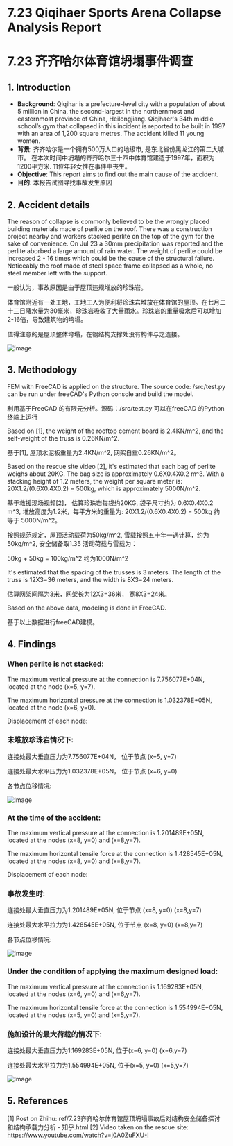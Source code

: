 # 7.23 Qiqihaer Sports Arena Collapse Analysis Report
# 7.23 齐齐哈尔体育馆坍塌事件调查

## 1. Introduction
* **Background**: Qiqihar is a prefecture-level city with a population of about 5 million in China, the second-largest in the northernmost and easternmost province of China, Heilongjiang. Qiqihaer's 34th middle school’s gym that collapsed in this incident is reported to be built in 1997 with an area of 1,200 square metres. The accident killed 11 young women.
* **背景**: 齐齐哈尔是一个拥有500万人口的地级市, 是东北省份黑龙江的第二大城市。 在本次时间中坍塌的齐齐哈尔三十四中体育馆建造于1997年，面积为1200平方米. 11位年轻女性在事件中丧生。
* **Objective**: This report aims to find out the main cause of the accident.
* **目的**: 本报告试图寻找事故发生原因
  

## 2. Accident details
The reason of collapse is commonly believed to be the wrongly placed building materials made of perlite on the roof. 
There was a construction project nearby and workers stacked perlite on the top of the gym for the sake of convenience. On Jul 23 a 30mm precipitation was reported and the perlite aborbed a large amount of rain water. The weight of perlite could be increased 2 - 16 times which could be the cause of the structural failure.
Noticeably the roof made of steel space frame collapsed as a whole, no steel member left with the support.

一般认为，事故原因是由于屋顶违规堆放的珍珠岩。

体育馆附近有一处工地，工地工人为便利将珍珠岩堆放在体育馆的屋顶。在七月二十三日降水量为30毫米，珍珠岩吸收了大量雨水。珍珠岩的重量吸水后可以增加2-16倍，导致建筑物的垮塌。

值得注意的是屋顶整体垮塌，在钢结构支撑处没有构件与之连接。

![image](images/1129764660_16901722248391n.jpeg)

## 3. Methodology
FEM with FreeCAD is applied on the structure. The source code: /src/test.py can be run under freeCAD's Python console and build the model.

利用基于FreeCAD 的有限元分析。源码：/src/test.py 可以在freeCAD 的Python终端上运行

Based on [1], the weight of the rooftop cement board is 2.4KN/m^2, and the self-weight of the truss is 0.26KN/m^2.

基于[1], 屋顶水泥板重量为2.4KN/m^2, 网架自重0.26KN/m^2。

Based on the rescue site video [2], it's estimated that each bag of perlite weighs about 20KG. The bag size is approximately 0.6X0.4X0.2 m^3. With a stacking height of 1.2 meters, the weight per square meter is: 20X1.2/(0.6X0.4X0.2) = 500kg, which is approximately 5000N/m^2.

基于救援现场视频[2]， 估算珍珠岩每袋约20KG, 袋子尺寸约为 0.6X0.4X0.2 m^3, 堆放高度为1.2米，每平方米的重量为: 20X1.2/(0.6X0.4X0.2) = 500kg 约等于 5000N/m^2。

按照规范规定，屋顶活动载荷为50kg/m^2, 雪载按照五十年一遇计算，约为50kg/m^2, 安全储备取1.35
活动荷载与雪载为：

50kg + 50kg = 100kg/m^2 约为1000N/m^2

It's estimated that the spacing of the trusses is 3 meters. The length of the truss is 12X3=36 meters, and the width is 8X3=24 meters.

估算网架间隔为3米，网架长为12X3=36米， 宽8X3=24米。

Based on the above data, modeling is done in FreeCAD.

基于以上数据进行freeCAD建模。

## 4. Findings
### When perlite is not stacked:

The maximum vertical pressure at the connection is 7.756077E+04N, located at the node (x=5, y=7).

The maximum horizontal pressure at the connection is 1.032378E+05N, located at the node (x=6, y=0).

Displacement of each node:

### 未堆放珍珠岩情况下:

连接处最大垂直压力为7.756077E+04N， 位于节点 (x=5, y=7)

连接处最大水平压力为1.032378E+05N， 位于节点 (x=6, y=0)

各节点位移情况:

![Image](images/displacement-no-perlite.png)

### At the time of the accident:

The maximum vertical pressure at the connection is 1.201489E+05N, located at the nodes (x=8, y=0) and (x=8,y=7).

The maximum horizontal tensile force at the connection is 1.428545E+05N, located at the nodes (x=8, y=0) and (x=8,y=7).

Displacement of each node:
### 事故发生时:

连接处最大垂直压力为1.201489E+05N, 位于节点 (x=8, y=0) (x=8,y=7)

连接处最大水平拉力为1.428545E+05N, 位于节点 (x=8, y=0) (x=8,y=7) 

各节点位移情况:

![Image](images/displacement-perlite.png)

### Under the condition of applying the maximum designed load:

The maximum vertical pressure at the connection is 1.169283E+05N, located at the nodes (x=6, y=0) and (x=6,y=7).

The maximum horizontal tensile force at the connection is 1.554994E+05N, located at the nodes (x=5, y=0) and (x=5,y=7).

### 施加设计的最大荷载的情况下:

连接处最大垂直压力为1.169283E+05N, 位于(x=6, y=0) (x=6,y=7)

连接处最大水平拉力为1.554994E+05N, 位于(x=5, y=0) (x=5,y=7)

![Image](images/displacement-max-allowed.png)

## 5. References
[1] Post on Zhihu: ref/7.23齐齐哈尔体育馆屋顶坍塌事故后对结构安全储备探讨和结构承载力分析 - 知乎.html
[2] Video taken on the rescue site: https://www.youtube.com/watch?v=j0A0ZuFXU-I


